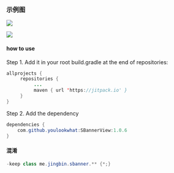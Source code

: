 ### 示例图

![](https://github.com/youlookwhat/SBannerView/blob/master/sbannerview.gif)

[![](https://jitpack.io/v/youlookwhat/SBannerView.svg)](https://jitpack.io/#youlookwhat/SBannerView)

#### how to use
Step 1. Add it in your root build.gradle at the end of repositories:

```java
allprojects {
     repositories {
          ...
          maven { url 'https://jitpack.io' }
     }
}
```

Step 2. Add the dependency

```java
dependencies {
	com.github.youlookwhat:SBannerView:1.0.6
}
```


#### 混淆
```java
-keep class me.jingbin.sbanner.** {*;}
```